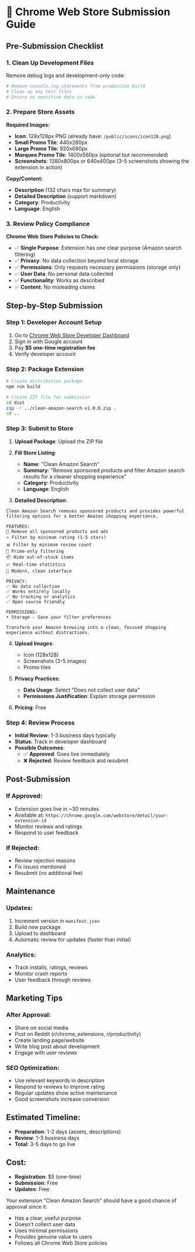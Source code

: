 # 🚀 Chrome Web Store Submission Guide

## Pre-Submission Checklist

### 1. Clean Up Development Files
Remove debug logs and development-only code:
```bash
# Remove console.log statements from production build
# Clean up any test files
# Ensure no sensitive data in code
```

### 2. Prepare Store Assets

**Required Images:**
- **Icon**: 128x128px PNG (already have: `/public/icons/icon128.png`)
- **Small Promo Tile**: 440x280px 
- **Large Promo Tile**: 920x680px
- **Marquee Promo Tile**: 1400x560px (optional but recommended)
- **Screenshots**: 1280x800px or 640x400px (3-5 screenshots showing the extension in action)

**Copy/Content:**
- **Description** (132 chars max for summary)
- **Detailed Description** (support markdown)
- **Category**: Productivity
- **Language**: English

### 3. Review Policy Compliance

**Chrome Web Store Policies to Check:**
- ✅ **Single Purpose**: Extension has one clear purpose (Amazon search filtering)
- ✅ **Privacy**: No data collection beyond local storage
- ✅ **Permissions**: Only requests necessary permissions (storage only)
- ✅ **User Data**: No personal data collected
- ✅ **Functionality**: Works as described
- ✅ **Content**: No misleading claims

## Step-by-Step Submission

### Step 1: Developer Account Setup
1. Go to [Chrome Web Store Developer Dashboard](https://chrome.google.com/webstore/devconsole/)
2. Sign in with Google account
3. Pay **$5 one-time registration fee**
4. Verify developer account

### Step 2: Package Extension
```bash
# Create distribution package
npm run build

# Create ZIP file for submission
cd dist
zip -r ../clean-amazon-search-v1.0.0.zip .
cd ..
```

### Step 3: Submit to Store
1. **Upload Package**: Upload the ZIP file
2. **Fill Store Listing**:
   - **Name**: "Clean Amazon Search"
   - **Summary**: "Remove sponsored products and filter Amazon search results for a cleaner shopping experience"
   - **Category**: Productivity
   - **Language**: English

3. **Detailed Description**:
```
Clean Amazon Search removes sponsored products and provides powerful filtering options for a better Amazon shopping experience.

FEATURES:
🚫 Remove all sponsored products and ads
⭐ Filter by minimum rating (1-5 stars)
📊 Filter by minimum review count
🎯 Prime-only filtering
📦 Hide out-of-stock items
📈 Real-time statistics
🎨 Modern, clean interface

PRIVACY:
✅ No data collection
✅ Works entirely locally
✅ No tracking or analytics
✅ Open source friendly

PERMISSIONS:
• Storage - Save your filter preferences

Transform your Amazon browsing into a clean, focused shopping experience without distractions.
```

4. **Upload Images**:
   - Icon (128x128)
   - Screenshots (3-5 images)
   - Promo tiles

5. **Privacy Practices**:
   - **Data Usage**: Select "Does not collect user data"
   - **Permissions Justification**: Explain storage permission

6. **Pricing**: Free

### Step 4: Review Process
- **Initial Review**: 1-3 business days typically
- **Status**: Track in developer dashboard
- **Possible Outcomes**:
  - ✅ **Approved**: Goes live immediately
  - ❌ **Rejected**: Review feedback and resubmit

## Post-Submission

### If Approved:
- Extension goes live in ~30 minutes
- Available at: `https://chrome.google.com/webstore/detail/your-extension-id`
- Monitor reviews and ratings
- Respond to user feedback

### If Rejected:
- Review rejection reasons
- Fix issues mentioned
- Resubmit (no additional fee)

## Maintenance

### Updates:
1. Increment version in `manifest.json`
2. Build new package
3. Upload to dashboard
4. Automatic review for updates (faster than initial)

### Analytics:
- Track installs, ratings, reviews
- Monitor crash reports
- User feedback through reviews

## Marketing Tips

### After Approval:
- Share on social media
- Post on Reddit (r/chrome_extensions, r/productivity)
- Create landing page/website
- Write blog post about development
- Engage with user reviews

### SEO Optimization:
- Use relevant keywords in description
- Respond to reviews to improve rating
- Regular updates show active maintenance
- Good screenshots increase conversion

## Estimated Timeline:
- **Preparation**: 1-2 days (assets, descriptions)
- **Review**: 1-3 business days
- **Total**: 3-5 days to go live

## Cost:
- **Registration**: $5 (one-time)
- **Submission**: Free
- **Updates**: Free

Your extension "Clean Amazon Search" should have a good chance of approval since it:
- Has a clear, useful purpose
- Doesn't collect user data  
- Uses minimal permissions
- Provides genuine value to users
- Follows all Chrome Web Store policies